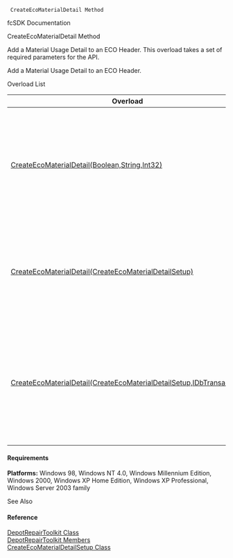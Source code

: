 ﻿     CreateEcoMaterialDetail Method                                                   

fcSDK Documentation

CreateEcoMaterialDetail Method

Add a Material Usage Detail to an ECO Header. This overload takes a set of required parameters for the API.

Add a Material Usage Detail to an ECO Header.

Overload List

| Overload | Description |
| --- | --- |
| [CreateEcoMaterialDetail(Boolean,String,Int32)](FChoice.Toolkits.Clarify~FChoice.Toolkits.Clarify.DepotRepair.DepotRepairToolkit~CreateEcoMaterialDetail(Boolean,String,Int32).md) | Add a Material Usage Detail to an ECO Header. This overload takes a set of required parameters for the API.   |
| [CreateEcoMaterialDetail(CreateEcoMaterialDetailSetup)](FChoice.Toolkits.Clarify~FChoice.Toolkits.Clarify.DepotRepair.DepotRepairToolkit~CreateEcoMaterialDetail(CreateEcoMaterialDetailSetup).md) | Add a Material Usage Detail to an ECO Header. This overload takes a setup object.   |
| [CreateEcoMaterialDetail(CreateEcoMaterialDetailSetup,IDbTransaction)](FChoice.Toolkits.Clarify~FChoice.Toolkits.Clarify.DepotRepair.DepotRepairToolkit~CreateEcoMaterialDetail(CreateEcoMaterialDetailSetup,IDbTransaction).md) | Add a Material Usage Detail to an ECO Header. This overload takes a setup object and a database transaction.   |

#### Requirements

**Platforms:** Windows 98, Windows NT 4.0, Windows Millennium Edition, Windows 2000, Windows XP Home Edition, Windows XP Professional, Windows Server 2003 family

See Also

#### Reference

[DepotRepairToolkit Class](FChoice.Toolkits.Clarify~FChoice.Toolkits.Clarify.DepotRepair.DepotRepairToolkit.md)  
[DepotRepairToolkit Members](FChoice.Toolkits.Clarify~FChoice.Toolkits.Clarify.DepotRepair.DepotRepairToolkit_members.md)  
[CreateEcoMaterialDetailSetup Class](FChoice.Toolkits.Clarify~FChoice.Toolkits.Clarify.DepotRepair.CreateEcoMaterialDetailSetup.md)